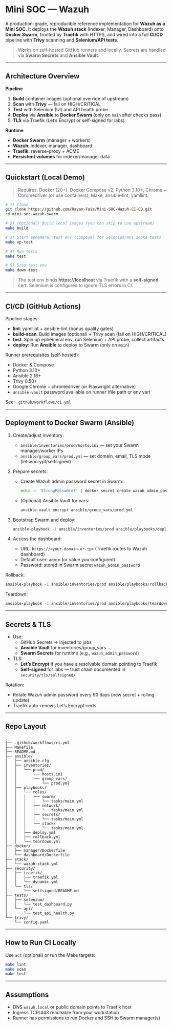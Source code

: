 # Mini SOC — Wazuh

A production-grade, reproducible reference implementation for **Wazuh as a Mini SOC**.
It deploys the **Wazuh stack** (Indexer, Manager, Dashboard) onto **Docker Swarm**, fronted by **Traefik** with HTTPS, and wired into a full **CI/CD** pipeline with **Trivy** scanning and **Selenium/API tests**.

> Works on self-hosted GitHub runners and locally. Secrets are handled via **Swarm Secrets** and **Ansible Vault**.

---

## Architecture Overview

**Pipeline**
1. **Build** container images (optional override of upstream)
2. **Scan** with **Trivy** — fail on HIGH/CRITICAL
3. **Test** with Selenium (UI) and API health probe
4. **Deploy** via **Ansible** to **Docker Swarm** (only on `main` after checks pass)
5. **TLS** via Traefik (Let’s Encrypt or self-signed for labs)

**Runtime**
- **Docker Swarm** (manager + workers)
- **Wazuh**: indexer, manager, dashboard
- **Traefik**: reverse-proxy + ACME
- **Persistent volumes** for indexer/manager data

---

## Quickstart (Local Demo)

> Requires: Docker (20+), Docker Compose v2, Python 3.10+, Chrome + Chromedriver (or use containers), Make, ansible-lint, yamllint.

```bash
# 1) Clone
git clone https://github.com/Rayan-Faiz/Mini-SOC-Wazuh-CI-CD.git 
cd mini-soc-wazuh-swarm

# 2) (Optional) Build local images (you can skip to use upstream)
make build

# 3) Start ephemeral test env (Compose) for Selenium/API smoke tests
make up-test

# 4) Run tests
make test

# 5) Stop test env
make down-test
```

> The test env binds **https://localhost** via Traefik with a **self-signed** cert. Selenium is configured to ignore TLS errors in CI.

---

## CI/CD (GitHub Actions)

Pipeline stages:
- **lint**: yamllint + ansible-lint (bonus quality gates)
- **build-scan**: Build images (optional) + Trivy scan (fail on HIGH/CRITICAL)
- **test**: Spin up ephemeral env, run Selenium + API probe, collect artifacts
- **deploy**: Run **Ansible** to deploy to Swarm (only on `main`)

Runner prerequisites (self-hosted):
- Docker & Compose
- Python 3.10+
- Ansible 2.16+
- Trivy 0.50+
- Google Chrome + chromedriver (or Playwright alternative)
- `ansible-vault` password available on runner (file path or env var)

See: `.github/workflows/ci.yml`

---

## Deployment to Docker Swarm (Ansible)

1. Create/adjust inventory:
   - `ansible/inventories/prod/hosts.ini` — set your Swarm manager/worker IPs
   - `ansible/group_vars/prod.yml` — set domain, email, TLS mode (letsencrypt/selfsigned)

2. Prepare secrets:
   - Create Wazuh admin password secret in Swarm:
     ```bash
     echo -n 'StrongP@ssw0rd!' | docker secret create wazuh_admin_password -
     ```
   - (Optional) Ansible Vault for vars:
     ```bash
     ansible-vault encrypt ansible/group_vars/prod.yml
     ```

3. Bootstrap Swarm and deploy:
   ```bash
   ansible-playbook -i ansible/inventories/prod ansible/playbooks/deploy.yml
   ```

4. Access the dashboard:
   - URL: `https://<your-domain-or-ip>` (Traefik routes to Wazuh dashboard)
   - Default user: `admin` (or value you configured)
   - Password: stored in Swarm secret `wazuh_admin_password`

Rollback:
```bash
ansible-playbook -i ansible/inventories/prod ansible/playbooks/rollback.yml
```
Teardown:
```bash
ansible-playbook -i ansible/inventories/prod ansible/playbooks/teardown.yml
```

---

## Secrets & TLS

- Use:
  - GitHub Secrets → injected to jobs
  - **Ansible Vault** for inventories/group_vars
  - **Swarm Secrets** for runtime (e.g., `wazuh_admin_password`)
- TLS:
  - **Let’s Encrypt** if you have a resolvable domain pointing to Traefik
  - **Self-signed** for labs — trust chain documented in `security/tls/selfsigned/`

Rotation:
- Rotate Wazuh admin password every 90 days (new secret + rolling update)
- Traefik auto-renews Let’s Encrypt certs

---

## Repo Layout

```
.
├── .github/workflows/ci.yml
├── Makefile
├── README.md
├── ansible/
│   ├── ansible.cfg
│   ├── inventories/
│   │   └── prod/
│   │       ├── hosts.ini
│   │       └── group_vars/
│   │           └── prod.yml
│   ├── playbooks/
│   │   └── roles/
│   │   │   ├── swarm/
│   │   │   │   └── tasks/main.yml
│   │   │   ├── network/
│   │   │   │   └── tasks/main.yml
│   │   │   ├── secrets/
│   │   │   │   └── tasks/main.yml
│   │   │   └── stack/
│   │   │       └── tasks/main.yml
│   │   ├── deploy.yml
│   │   ├── rollback.yml
│   │   └── teardown.yml
├── docker/
│   ├── manager/Dockerfile
│   └── dashboard/Dockerfile
├── stack/
│   └── wazuh-stack.yml
├── security/
│   ├── traefik/
│   │   ├── traefik.yml
│   │   └── dynamic.yml
│   └── tls/
│       └── selfsigned/README.md
├── tests/
│   ├── selenium/
│   │   └── test_dashboard.py
│   └── api/
│       └── test_api_health.py
└── trivy/
    └── config.yaml
```

---

## How to Run CI Locally

Use `act` (optional) or run the Make targets:
```bash
make lint
make scan
make test
```

---

## Assumptions

- DNS `wazuh.local` or public domain points to Traefik host
- Ingress TCP/443 reachable from your workstation
- Runner has permissions to run Docker and SSH to Swarm manager(s)
